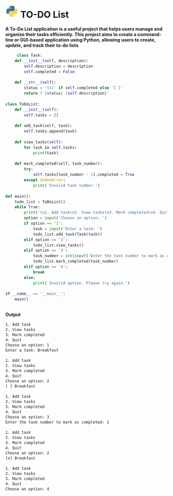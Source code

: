 
# <img src="https://github.com/Bihas6205/Codsoft/blob/main/pngwing.com.png" height="40px" width="40px"> TO-DO List  
**A To-Do List application is a useful project that helps users manage
and organize their tasks efficiently. This project aims to create a
command-line or GUI-based application using Python, allowing
users to create, update, and track their to-do lists**  

```python
     class Task:
    def __init__(self, description):
        self.description = description
        self.completed = False

    def __str__(self):
        status = '[x]' if self.completed else '[ ]'
        return f'{status} {self.description}'

class ToDoList:
    def __init__(self):
        self.tasks = []

    def add_task(self, task):
        self.tasks.append(task)

    def view_tasks(self):
        for task in self.tasks:
            print(task)

    def mark_completed(self, task_number):
        try:
            self.tasks[task_number - 1].completed = True
        except IndexError:
            print('Invalid task number.')

def main():
    todo_list = ToDoList()
    while True:
        print('\n1. Add task\n2. View tasks\n3. Mark completed\n4. Quit')
        option = input('Choose an option: ')
        if option == '1':
            task = input('Enter a task: ')
            todo_list.add_task(Task(task))
        elif option == '2':
            todo_list.view_tasks()
        elif option == '3':
            task_number = int(input('Enter the task number to mark as completed: '))
            todo_list.mark_completed(task_number)
        elif option == '4':
            break
        else:
            print('Invalid option. Please try again.')

if __name__ == '__main__':
    main()
           
```

**Output**
```
1. Add task
2. View tasks
3. Mark completed
4. Quit
Choose an option: 1
Enter a task: Breakfast

1. Add task
2. View tasks
3. Mark completed
4. Quit
Choose an option: 2
[ ] Breakfast

1. Add task
2. View tasks
3. Mark completed
4. Quit
Choose an option: 3
Enter the task number to mark as completed: 1

1. Add task
2. View tasks
3. Mark completed
4. Quit
Choose an option: 2
[x] Breakfast

1. Add task
2. View tasks
3. Mark completed
4. Quit
Choose an option: 4
```
